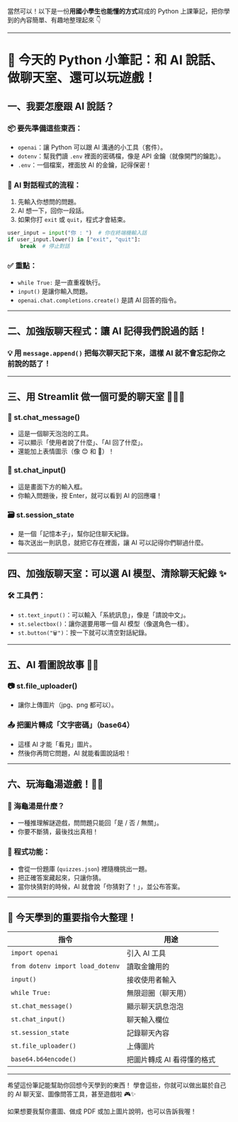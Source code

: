 當然可以！以下是一份**用國小學生也能懂的方式**寫成的 Python 上課筆記，把你學到的內容簡單、有趣地整理起來 👇

---

# 🐍 今天的 Python 小筆記：和 AI 說話、做聊天室、還可以玩遊戲！

## 一、我要怎麼跟 AI 說話？

### 📦 要先準備這些東西：

- `openai`：讓 Python 可以跟 AI 溝通的小工具（套件）。
- `dotenv`：幫我們讀 `.env` 裡面的密碼檔，像是 API 金鑰（就像開門的鑰匙）。
- `.env`：一個檔案，裡面放 AI 的金鑰，記得保密！

### 🧠 AI 對話程式的流程：

1. 先輸入你想問的問題。
2. AI 想一下，回你一段話。
3. 如果你打 `exit` 或 `quit`，程式才會結束。

```python
user_input = input("你 : ")  # 你在終端機輸入話
if user_input.lower() in ["exit", "quit"]:
    break  # 停止對話
```

### ✅ 重點：

- `while True:` 是一直重複執行。
- `input()` 是讓你輸入問題。
- `openai.chat.completions.create()` 是請 AI 回答的指令。

---

## 二、加強版聊天程式：讓 AI 記得我們說過的話！

### 💡 用 `message.append()` 把每次聊天記下來，這樣 AI 就不會忘記你之前說的話了！

---

## 三、用 Streamlit 做一個可愛的聊天室 🧑‍💻🧠

### 🧸 st.chat_message()

- 這是一個聊天泡泡的工具。
- 可以顯示「使用者說了什麼」、「AI 回了什麼」。
- 還能加上表情圖示（像 😊 和 🤖）！

### 🧠 st.chat_input()

- 這是畫面下方的輸入框。
- 你輸入問題後，按 Enter，就可以看到 AI 的回應囉！

### 🗃️ st.session_state

- 是一個「記憶本子」，幫你記住聊天紀錄。
- 每次送出一則訊息，就把它存在裡面，讓 AI 可以記得你們聊過什麼。

---

## 四、加強版聊天室：可以選 AI 模型、清除聊天紀錄 ✨

### 🛠 工具們：

- `st.text_input()`：可以輸入「系統訊息」，像是「請說中文」。
- `st.selectbox()`：讓你選要用哪一個 AI 模型（像選角色一樣）。
- `st.button("🗑️")`：按一下就可以清空對話紀錄。

---

## 五、AI 看圖說故事 🎨🤖

### 📷 st.file_uploader()

- 讓你上傳圖片（jpg、png 都可以）。

### 📤 把圖片轉成「文字密碼」（base64）

- 這樣 AI 才能「看見」圖片。
- 然後你再問它問題，AI 就能看圖說話啦！

---

## 六、玩海龜湯遊戲！🕵️‍♂️

### 🐢 海龜湯是什麼？

- 一種推理解謎遊戲，問問題只能回「是 / 否 / 無關」。
- 你要不斷猜，最後找出真相！

### 🤖 程式功能：

- 會從一份題庫 (`quizzes.json`) 裡隨機挑出一題。
- 把正確答案藏起來，只讓你猜。
- 當你快猜對的時候，AI 就會說「你猜對了！」，並公布答案。

---

## 🎁 今天學到的重要指令大整理！

| 指令                             | 用途                       |
| -------------------------------- | -------------------------- |
| `import openai`                  | 引入 AI 工具               |
| `from dotenv import load_dotenv` | 讀取金鑰用的               |
| `input()`                        | 接收使用者輸入             |
| `while True:`                    | 無限迴圈（聊天用）         |
| `st.chat_message()`              | 顯示聊天訊息泡泡           |
| `st.chat_input()`                | 聊天輸入欄位               |
| `st.session_state`               | 記錄聊天內容               |
| `st.file_uploader()`             | 上傳圖片                   |
| `base64.b64encode()`             | 把圖片轉成 AI 看得懂的格式 |

---

希望這份筆記能幫助你回想今天學到的東西！
學會這些，你就可以做出屬於自己的 AI 聊天室、圖像問答工具，甚至遊戲啦 🎮✨

如果想要我幫你畫圖、做成 PDF 或加上圖片說明，也可以告訴我喔！
